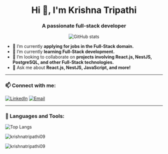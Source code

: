 <h1 align="center">Hi 👋, I'm Krishna Tripathi</h1>
<h3 align="center">A passionate full-stack developer</h3>

<p align="center">
  <img src="https://github-readme-stats.vercel.app/api?username=Krishnatripathi09&show_icons=true&theme=dark" alt="GitHub stats" />
</p>

- 🔭 I’m currently **applying for jobs in the Full-Stack domain.**
- 🌱 I’m currently **learning Full-Stack development.**
- 👯 I’m looking to collaborate on **projects involving React.js, NestJS, PostgreSQL, and other Full-Stack technologies.**
- 💬 Ask me about **React.js, NestJS, JavaScript, and more!**
 
---

### 📫 Connect with me:
[![LinkedIn](https://img.shields.io/badge/-LinkedIn-blue?style=flat&logo=linkedin)](https://www.linkedin.com/in/yourprofile)
[![Email](https://img.shields.io/badge/-Email-D14836?style=flat&logo=gmail&logoColor=white)](mailto:Krishnatripathi158@gmail.com)

---

### 🚀 Languages and Tools:
![Top Langs](https://github-readme-stats.vercel.app/api/top-langs/?username=Krishnatripathi09&layout=compact)
<p><img align="center" src="https://github-readme-streak-stats.herokuapp.com/? user=Krishnatripathi09" alt="krishnatripathi09"/></p>

<p><img align="center" src="https://github-readme-streak-stats.herokuapp.com/?user=Krishnatripathi09&" alt="krishnatripathi09" /></p>

